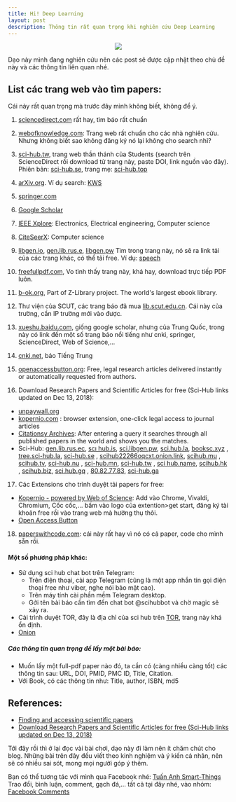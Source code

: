 ```yaml
---
title: Hi! Deep Learning
layout: post
description: Thông tin rất quan trọng khi nghiên cứu Deep Learning
---
```


<div style="text-align:center"><img src ="https://images.readitquik.com/images/uploads/content_images/analyticsdeeplearning_599e7808cf05c.jpg" style="max-height: 300px;max-width: 500px;"/></div>

Dạo này mình đang nghiên cứu nên các post sẽ được cập nhật theo chủ đề này và các thông tin liên quan nhé.

## List các trang web vào tìm papers:
Cái này rất quan trọng mà trước đây mình không biết, không để ý.

1. [sciencedirect.com](https://www.sciencedirect.com) rất hay, tìm báo rất chuẩn
2. [webofknowledge.com](http://webofknowledge.com): Trang web rất chuẩn cho các nhà nghiên cứu. Nhưng không biết sao không đăng ký nó lại không cho search nhỉ?
3. [sci-hub.tw](https://sci-hub.tw), trang web thần thánh của Students (search trên ScienceDirect rồi download từ trang này, paste DOI, link nguồn vào đây). Phiên bản: [sci-hub.se](https://sci-hub.se), trang mẹ: [sci-hub.top](https://sci-hub.top)
4. [arXiv.org](https://arXiv.org). Ví dụ search: [KWS](http://search.arxiv.org:8081/?query=Speech+KWS+keyword+spotting&in=cs&qid=1544862812168multi_nCnN_1240597155&byDate=1)
5. [springer.com](https://www.springer.com)
6. [Google Scholar](http://scholar.google.com/)
7. [IEEE Xplore](http://ieeexplore.ieee.org/Xplore/guesthome.jsp): Electronics, Electrical engineering, Computer science
8. [CiteSeerX](http://citeseerx.ist.psu.edu/): Computer science
9. [libgen.io](http://libgen.io), [gen.lib.rus.e](http://gen.lib.rus.ec), [libgen.pw](http://libgen.pw/) Tìm trong trang này, nó sẽ ra link tải của các trang khác, có thể tải free. Ví dụ: [speech](http://gen.lib.rus.ec/scimag/index.php?s=speech+recognition&journalid=&v=&i=&p=&redirect=1)
10. [freefullpdf.com](http://www.freefullpdf.com/#gsc.tab=0&gsc.q=speech%20recognition&gsc.sort=date), Vo tình thấy trang này, khá hay, download trực tiếp PDF luôn.
11. [b-ok.org](http://b-ok.org), Part of Z-Library project. The world's largest ebook library.
12. Thư viện của SCUT, các trang báo đã mua [lib.scut.edu.cn](http://www.lib.scut.edu.cn/main.htm). Cái này của trường, cần IP trường mới vào được.
13. [xueshu.baidu.com](http://xueshu.baidu.com), giống google scholar, nhưng của Trung Quốc, trong này có link đến một số trang báo nổi tiếng như cnki, springer, ScienceDirect, Web of Science,...
14. [cnki.net](http://cnki.net), báo Tiếng Trung
15. [openaccessbutton.org](https://openaccessbutton.org): Free, legal research articles delivered instantly or automatically requested from authors.

16. Download Research Papers and Scientific Articles for free (Sci-Hub links updated on Dec 13, 2018):
  - [unpaywall.org](http://unpaywall.org/)
  - [kopernio.com](https://kopernio.com/) :  browser extension, one-click legal access to journal articles
  - [Citationsy Archives](https://citationsy.com/blog/new-feature-citationsy-archives/): After entering a query it searches through all published papers in the world and shows you the matches.
  - Sci-Hub:
 [gen.lib.rus.ec](http://gen.lib.rus.ec/), [scı hub.is](https://sci.hub.is),
 [sci.libgen.pw](https://sci.libgen.pw), [sci.hub.la](https://sci.hub.la),
 [booksc.xyz](http://booksc.xyz/) , [tree.sci-hub.la](https://tree.sci-hub.la),
 [sci-hub.se](https://sci-hub.se) , [scihub22266oqcxt.onion.link](https://scihub22266oqcxt.onion.link),
 [scihub.mu](https://scihub.mu)   , [scihub.tv](https://scihub.tv),
 [sci-hub.nu](https://sci-hub.nu) , [sci-hub.mn](https://sci-hub.mn),
 [sci-hub.tw](https://sci-hub.tw) , [sci hub.name](https://sci.hub.name),
 [scihub.hk](https://scihub.hk)   , [scihub.biz](https://scihub.biz),
 [sci.hub.gq](https://sci.hub.gq) , [80.82.77.83](https://80.82.77.83),
 [sci-hub.ga](https://sci-hub.ga)

17. Các Extensions cho trình duyệt tải papers for free:
  - [Kopernio - powered by Web of Science](https://chrome.google.com/webstore/detail/kopernio-powered-by-web-o/fjgncogppolhfdpijihbpfmeohpaadpc): Add vào Chrome, Vivaldi, Chromium, Cốc cốc,... bấm vào logo của extention>get start, đăng ký tài khoản free rồi vào trang web mà hưởng thụ thôi.
  - [Open Access Button](https://chrome.google.com/webstore/detail/open-access-button/gknkbkaapnhpmkcgkmdekdffgcddoiel)
18. [paperswithcode.com](https://paperswithcode.com/search?q=speech): cái này rất hay vì nó có cả paper, code cho mình sẵn rồi.



#### Một số phương pháp khác:
-  Sử dụng sci hub chat bot trên Telegram:
    - Trên điện thoại, cài app Telegram (cũng là một app nhắn tin gọi điện thoại free như viber, nghe nói bảo mật cao).
    - Trên máy tính cài phần mềm Telegram desktop.
    - Gởi tên bài báo cần tìm đến chat bot @scihubbot và chờ magic sẽ xảy ra.
- Cài trình duyệt TOR, đây là địa chỉ của sci hub trên [TOR](https://scihub22266oqcxt.onion), trang này khá ổn định.
- [Onion](https://osge7iuzcrtmcsny.onion)

##### Các thông tin quan trọng để lấy một bài báo:
- Muốn lấy một full-pdf paper nào đó, ta cần có (càng nhiều càng tốt) các thông tin sau: URL, DOI, PMID, PMC ID, Title, Citation.
- Với Book, có các thông tin như: Title, author, ISBN, md5

## References:
 - [Finding and accessing scientific papers](https://www.sciencebuddies.org/science-fair-projects/competitions/finding-and-accessing-scientific-papers)
 - [Download Research Papers and Scientific Articles for free (Sci-Hub links updated on Dec 13, 2018)](https://citationsy.com/blog/download-research-papers-scientific-articles-free-scihub/)



Tới đây rồi thì ở lại đọc vài bài chơi, dạo này đi làm nên ít chăm chút cho blog. Những bài trên đây đều viết theo kinh nghiệm và ý kiến cá nhân, nên sẽ có nhiều sai sót, mong mọi người góp ý thêm.

Bạn có thể tương tác với mình qua Facebook nhé: [Tuấn Anh Smart-Things](https://www.facebook.com/anh211)
Trao đổi, bình luận, comment, gạch đá,... tất cả tại đây nhé, vào nhóm: [Facebook Comments](https://www.facebook.com/hethongnhung.pro/posts/1242450645910318?__xts__[0]=68.ARDf2IPYjEtTdWPKVxVy6mPOsrnRhiyA9XqOB-whQ6GFL1qwajeO0Tqf6qTY_yYrYuRg9VX_XMPuQwUm5ETbMHKusFJ1XFQYBJE-NU3lAqmGLVLGDZQ5i5aiMFp5Rw5IwhAexsRgzvnjEpmB58Tq8siDgzVQafKnD-6VrMGCjvSDWdEl4dGzC9bne9sy_HAMI8M8I3FhPtmEPLp1jWw28om__qmRagx39pWyGjvSLzp7eZk7mLreUJNJ1XGkIhoYoOSNt9YL2mXd0guBQeqk1577cNjSVeq4jOOHgyLZPCMVVCm8RZyXrCMz9HvEnrRutLGUXw1qKTWi_KJmtNKg1WjQPw&__tn__=-R)
